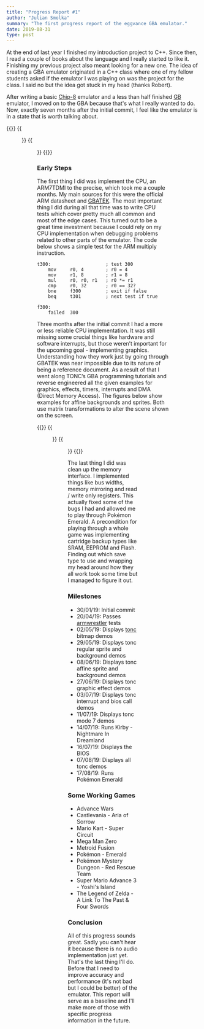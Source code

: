 ```yaml
---
title: "Progress Report #1"
author: "Julian Smolka"
summary: "The first progress report of the eggvance GBA emulator."
date: 2019-08-31
type: post
---
```

At the end of last year I finished my introduction project to C++. Since then, I read a couple of books about the language and I really started to like it. Finishing my previous project also meant looking for a new one. The idea of creating a GBA emulator originated in a C++ class where one of my fellow students asked if the emulator I was playing on was the project for the class. I said no but the idea got stuck in my head (thanks Robert).

After writing a basic [Chip-8](https://github.com/jsmolka/sandbox-cpp/tree/master/chip8) emulator and a less than half finished [GB](https://github.com/jsmolka/egg-gb) emulator, I moved on to the GBA because that's what I really wanted to do. Now, exactly seven months after the initial commit, I feel like the emulator is in a state that is worth talking about.

{{<figures>}}
  {{<figure src="eggvance/pokemon-emerald.png" caption="Figure 1 - Pokemon Emerald">}}
  {{<figure src="eggvance/yoshis-island.png" caption="Figure 2 - Yoshi's Island">}}
{{</figures>}}

### Early Steps
The first thing I did was implement the CPU, an ARM7TDMI to the precise, which took me a couple months. My main sources for this were the official ARM datasheet and [GBATEK](https://problemkaputt.de/gbatek.htm). The most important thing I did during all that time was to write CPU tests which cover pretty much all common and most of the edge cases. This turned out to be a great time investment because I could rely on my CPU implementation when debugging problems related to other parts of the emulator. The code below shows a simple test for the ARM multiply instruction.

```armv4t
t300:                    ; test 300
    mov     r0, 4        ; r0 = 4
    mov     r1, 8        ; r1 = 8
    mul     r0, r0, r1   ; r0 *= r1
    cmp     r0, 32       ; r0 == 32?
    bne     f300         ; exit if false
    beq     t301         ; next test if true

f300:
    failed  300
```

Three months after the initial commit I had a more or less reliable CPU implementation. It was still missing some crucial things like hardware and software interrupts, but those weren’t important for the upcoming goal - implementing graphics. Understanding how they work just by going through GBATEK was near impossible due to its nature of being a reference document. As a result of that I went along TONC’s GBA programming tutorials and reverse engineered all the given examples for graphics, effects, timers, interrupts and DMA (Direct Memory Access). The figures below show examples for affine backgrounds and sprites. Both use matrix transformations to alter the scene shown on the screen.

{{<figures>}}
  {{<figure src="eggvance/tonc-sbb-aff.png" caption="Figure 3 - Affine tiled background">}}
  {{<figure src="eggvance/tonc-obj-aff.png" caption="Figure 4 - Affine sprite">}}
{{</figures>}}

The last thing I did was clean up the memory interface. I implemented things like bus widths, memory mirroring and read / write only registers. This actually fixed some of the bugs I had and allowed me to play through Pokémon Emerald. A precondition for playing through a whole game was implementing cartridge backup types like SRAM, EEPROM and Flash. Finding out which save type to use and wrapping my head around how they all work took some time but I managed to figure it out.


### Milestones
- 30/01/19: Initial commit
- 20/04/19: Passes [armwrestler](https://github.com/Emu-Docs/Emu-Docs/tree/master/Game%20Boy%20Advance/test_roms/arm_wrestler) tests
- 02/05/19: Displays [tonc](https://www.coranac.com/tonc/text/) bitmap demos
- 29/05/19: Displays tonc regular sprite and background demos
- 08/06/19: Displays tonc affine sprite and background demos
- 27/06/19: Displays tonc graphic effect demos
- 03/07/19: Displays tonc interrupt and bios call demos
- 11/07/19: Displays tonc mode 7 demos
- 14/07/19: Runs Kirby - Nightmare In Dreamland
- 16/07/19: Displays the BIOS
- 07/08/19: Displays all tonc demos
- 17/08/19: Runs Pokémon Emerald

### Some Working Games
- Advance Wars
- Castlevania - Aria of Sorrow
- Mario Kart - Super Circuit
- Mega Man Zero
- Metroid Fusion
- Pokémon - Emerald
- Pokémon Mystery Dungeon - Red Rescue Team
- Super Mario Advance 3 - Yoshi's Island
- The Legend of Zelda - A Link To The Past & Four Swords

### Conclusion
All of this progress sounds great. Sadly you can't hear it because there is no audio implementation just yet. That's the last thing I'll do. Before that I need to improve accuracy and performance (it's not bad but I could be better) of the emulator. This report will serve as a baseline and I'll make more of those with specific progress information in the future.
